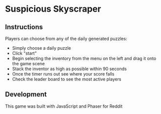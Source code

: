# Suspicious Skyscraper

##  Instructions
Players can choose from any of the daily generated puzzles:
- Simply choose a daily puzzle
- Click "start"
- Begin selecting the inventory from the menu on the left and drag it onto the game scene
- Stack the inventor as high as possible within 90 seconds
- Once the timer runs out see where your score falls
- Check the leader board to see the most active players

## Development
This game was built with JavaScript and Phaser for Reddit